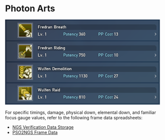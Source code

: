 Photon Arts 
===========

![Waker Photon Arts](_static/wa-photon-arts.png)

For specific timings, damage, physical down, elemental down, and familiar focus gauge values, refer to the following frame data spreadsheets:
* [NGS Verification Data Storage](https://docs.google.com/spreadsheets/d/1_OgubzM5QFe4rua4Xu0GSMAI8Idoq8r2yI8Ioyec6oY/edit?usp=sharing)
* [PSO2NGS Frame Data](https://docs.google.com/spreadsheets/d/1YEg-6eViChVV7HDDlNlgFPJf3qbyIUeAlLYPr9b99t0/edit?usp=sharing)